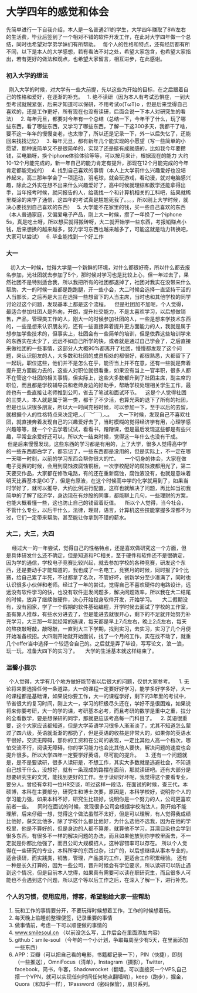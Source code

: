 # 大学四年的感觉和体会
   先简单进行一下自我介绍，本人是一名普通211的学生，大学四年赚取了8W左右的生活费，毕业后签到了一个相对不错的软件开发工作，在此对大学四年做一个总结，同时也希望对学弟学妹们有所帮助。
   每个人的性格和特点，还有经历都有所不同，以下是本人的大学感想，若有看法不对之处，希望大家包含，也希望大家指出，若有更好的做法和观点，也希望大家留言，相互进步，在此感谢。
### 初入大学的想法
   刚入大学的时候，对大学有一些大前提，先以这些为开始的目标，在之后跟着自己的性格和爱好，在逐渐的补充。
    1. 绝不读研（因为本人有考试恐惧症，一到大型考试就贼紧张，后来才知道可以保研，不用考试o(TωT)o ，但是后来觉得自己喜欢的，还是工作更好，所有现在也没有读研，后面会说一下本人对研究生的看法）
    2. 每年元旦，都要对今年有一个总结（总结一下，今年干了什么，玩了哪些东西，看了哪些东西，又学习了哪些东西，了解一下这300多天，我都干了啥，要不这一年年的慢慢变老，也太惨了，所以还是记录一下，外一以后失忆了，还能回来找找记忆）
    3. 每年元旦，都有新年几个能实现的小愿望（写一些简单的小愿望，那种说简单又不是很简单的，实现了还是挺有成就感的，比如我今年要攒钱，买电脑呀，换个iphone体验体验等等，可以按月来计，根据现在的能力 大约10-12个月能完成的，新一年自己的能力肯定有提升，那现在12个月能完成的今年肯定都能完成的）
    4. 找到自己喜欢的事情（本人上大学前什么兴趣爱好也没培养起来，高三那年学会了一项运动，羽毛球，就会玩游戏，看动漫，就对电脑感兴趣，除此之外实在想不出来什么兴趣爱好了，高中时候就理综和数学还能拿得出手，当年报考时候，就问报告的人，给我找一个和计算机相关的工科吧，结果就稀里糊涂的来学了通信，这四年的考试真是尴尬死我了。。。，所以刚上大学时候，就决心要找到自己喜欢的东西）
    5. 大学能不花家里的钱，买一些自己喜欢的东西（本人普通家庭，又偏爱电子产品，刚上大一时候，攒了一年换了一个iphone 5s，真是吃土呀，所以想买就得搬砖呀，大二就开始学一些东西，考报销赚点小钱，后来想换的越来越多，努力学习东西也越来越多了，可能这就是动力转换吧，大家可以尝试）
    6. 毕业能找到一个好工作
### 大一
    初入大一时候，觉得大学是一个新鲜的环境，对什么都很好奇，所以什么都去报名参加，光社团就去参加了5个，那时候对学习也是比较上心，但一年过去了，果然社团不是特别适合我，所以我把所有的社团都退掉了，社团对我实在没带来什么帮助，大一的时候一直都是跑跑腿，开一些小会，大二时候会选择一直坚持干活的人当部长，之后再是大三在选择一些想留下的人当主席，当时也和其他学校的同学讨论过这个问题，发现基本上都是这个流程。
    但是社团加不加呢，个人觉得，最适合参加社团人是外向，开朗，提升社交能力，不是太喜欢学习，以后想做销售，产品，管理类工作的人，刚大一的时候参加社团的人，一些是想来学技术东西的，一些是想来认识朋友的，还有一些直接奔着提升更方面能力的人，我就是属于想参加学些技术的，但事实上，社团会有一些简单的培训，但是依靠这些培训学来的东西实在太少了，远远不如自己所学的快，或者就是通过自己学会了，之后直接来做社团的一些事情，这部分人大概90%都离开了社团，慢慢都发现了这个问题，来认识朋友的人，大多数和社团的成员相处的都很好，都很熟悉，大都留下了一起玩，职位这些，他们并不是怎么在乎，能否当上并不在意，还有一些就是奔着提升更方面能力去的，这些人对职位就很看重，如果没有当上一官半职，很多人都不在管这个社团的相关事情，但实际上，这些大多数都升到了社团主席，副主席的职位，而且都是学校辅导员和老师身边的好助手，帮助学校处理相关学生工作，最终也有一些直接让老师推到公司，省去了笔试和面试环节。
    这是个人觉得社团的三类人，本人就是属于第一类，都干了不少活，也算光荣的退下了所有的社团，但是也认识很多朋友，所以大一时间充裕时候，可以参加一下，至于以后的去留，就根据个人的性格特点来决定吧︿(￣︶￣)︿。
    大一下时候，发现自己不喜欢社团，就直接奔着发现自己的兴趣爱好去了，当时模糊的觉得经济学有用，心理学感兴趣等等，就一个个去学着试试，看看书，蹭蹭课，但是最后发现这些都是有些兴趣，平常业余爱好还可以，所以大一结束时候，觉得这一年什么也没有干成。
    但是后来慢慢发现，这些东西的学习都是有用的，上了大学，很多人觉得高中学的一些东西都白学了，都忘记了，一些东西都是没用的，但是实际上，不一定在哪一天哪一时刻，以前的学习东西会帮你很大的忙。
    一个切身的体会，大家在做电子竞赛的时候，会用到腐蚀液腐蚀铜板，一次学校配好的腐蚀液都用光了，第二天要交作品，大家都在修改电路，有的还在重新腐蚀，腐蚀液没有，也就是意味着明天比赛基本是GG了，但是有原液，在这个时候高中学的化学就用到了，如果当时学好了，就可以推导，大约比例进行配置，这样也就解决了问题，再比如当初我简单的了解了经济学，身边现在有炒股的同事，都能聊上几句，一些理财的方案，也能大概看懂一些，这也防止自己的钱留着贬值。
    所以个人觉得，当今社会，不管什么专业，以后干什么，法律，理财，语言，计算机这些技能掌握多深都不为过，它们一定带来帮助，甚至能让你拿到不错的薪水。
### 大二，大三，大四
    	经过大一的一年尝试，觉得自己的性格特点，还是喜欢做研究这一个方面，但是具体研发什么还不确定，但是知道和PC相关，至于硬件和软件还不是很确定，因为学的通信，学校电子竞赛比较兴起，就去参加学校的各种竞赛，研发这个东西，还是要动手才能知道的，我也成了一名电工，竞赛月的时候，同时报了9个比赛，给自己累了半死，不过都拿了名次，不管好坏，创新学分至少凑满了，同时也认识很多小伙伴和老师。经过了一年的尝试，觉得自己不喜欢硬件的电路设计，远远没有软件学习的快，也没有软件迸发问题多，解决问题效率，所以我在大二结尾的时候，放弃了继续做硬件，决心开始投身软件开发，开始学习。
    	大二假期没有，没有回家，学了一个假期的软件基础编程，开学时候去面试了学校的工作室，虽有靠人推荐，有些水分进去了，但是能进去就很开心，剩下的不足就开始努力补充学习，大三那一年就经常的逃课，每天都是早上7点左右，晚上2点左右，每天的熬夜敲呀敲，敲呀敲，一直到大三下学期，找到实习，去实习，实习了几个月便开始准备校招。大四刚开始就开始面试，找了一个月的工作，实在找不动了，就重几个offer当中选择一个较适合自己的。之后就是弄了毕设，写写论文，浪一浪，玩一玩，准备大四下的实习了。
    	大学的生活基本就这样结束了。
### 温馨小提示
   个人觉得，大学有几个地方做好能节省以后很大的问题，仅供大家参考。
    1. 无论将来要选择任何一条道路，大一的课程一定要好好学习，能学多好学多好，大一的课程都是基础课，如果说你要工作，大一的课程学好，剩下的3年里的考试中，节省很大的复习时间，刚上大一，学习的积极尽头还在，学好不是很困难，如果说将来你要考研，大一的学的课，考研基本必考，而且考研的数学是重中之重，拉分的全看数学，要是想保研的同学，那就更应该考高每一门科目了。
    2. 英语很重要，这个大家应该都知道，但是大学英语学习很多人渐渐淡了，尤其不知道怎么蒙过了四六级，英语就渐渐的都扔了，但是英语的收益是非常大的，如果你的英语水平很好，交流无障碍，那你的工资和在公司的表现，一定比其他人高一个档次，哪怕交流不行，阅读无障碍，你的学习能力也会比其他人要快，解决问题的速度也会提升很多。所以大学四年一定要学好英语，尽可能的提升。
    3. 还有一个问题就是，是不是要读研，很多人读研是，不想工作，其实大多数就是逃避社会，不知道自己想干什么，没想好，就有一条现成的路摆在面前，那就读研吧。还有大部分是想要研究生的文凭，能找到更好的工作。至于读研好坏呢，我觉得这个要看专业，要分人。曾经有幸和一位HR交谈，听过这样一段话，在面试的时候，查三代，本硕博，本科在主要部分，研究生和博士次要，原因是，本科学校好，说明你个人的学习能力强，如果本科不好，研究生比较好，说明你是一个努力的人，公司更喜欢前者一些。
    同时在面试的时候，发现很多公司会根据学校淘汰人，刚开始不能理解，后来仔细一想，觉得这个做法虽然不太好，但是可以理解，有人觉得我成绩比他好，获奖比他多，除了学校什么都比他好，为什么选他不选我，因为在他的学校里，他是不算好的，但是身边的人都不算差，就算他不学习，耳濡目染也会学到很多东西，有很多不一样的解决问题的办法，而且如果他放到你学校里面去，不一定就是你都比他强了，而且公司大规模招人，这种容错率可以存在。
  所以个人觉得在一些研究的专业，本科所学的东西过杂，过广的，以后想继续从事本专业的，适合读研，而实践类，销售，管理，产品类的工作，更适合工作积累经验。
  还有一种是长久打算的，因为一些公司，晋升时候会有学位要求，所以读研可以防止遇到这个情况，但是目前本人觉得，如果真有需要可以读在职研究生，而且很多人可能也不会遇到这个问题，所以这个等以后工作之后，在深入了解一下，进行补充。
### 个人的习惯，使用应用，博客，希望能给大家一些帮助
   1. 玩和工作的事情要分开，不要玩得时候想着工作，工作的时候想着玩。
   2. 每天晚上临睡前整理便签，记录重要的事情
   3. 做事情前，考虑一下可以顺便做的事情的
   4. www.smilesoul.cn （以前没怎么写，工作后会在里面添加内容）
   5. github：smile-soul （今年的一个小计划，争取每周至少有5天，在里面添加一些东西）
   6. APP：豆瓣（可以把自己看的电影，书籍都记录一下），PIN（快捷），即刻（一些推送），OmniFocus（清单），Instagram（摄影），Twitter，facebook，简书，牛客，Shadowrocket（翻墙，可以直接买一个VPS,自己撘一个VPN，就可以实现任何时间任何地点翻墙哟），keep（跑步），掘金，Quora（和知乎一样），1Password（密码保管），扇贝系列。
    	

